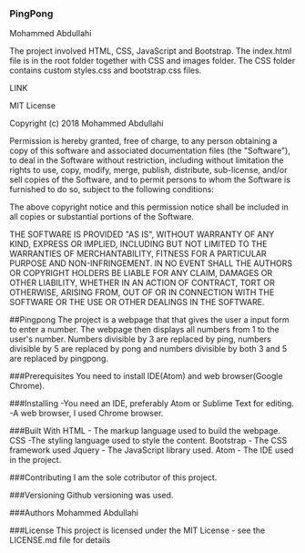 ### PingPong

Mohammed Abdullahi



The project involved HTML, CSS, JavaScript and Bootstrap. The index.html file is in the root folder together with CSS and images folder. The CSS folder contains custom styles.css and bootstrap.css files.

LINK

MIT License

Copyright (c) 2018 Mohammed Abdullahi

Permission is hereby granted, free of charge, to any person obtaining a copy of this software and associated documentation files (the "Software"), to deal in the Software without restriction, including without limitation the rights to use, copy, modify, merge, publish, distribute, sub-license, and/or sell copies of the Software, and to permit persons to whom the Software is furnished to do so, subject to the following conditions:

The above copyright notice and this permission notice shall be included in all copies or substantial portions of the Software.

THE SOFTWARE IS PROVIDED "AS IS", WITHOUT WARRANTY OF ANY KIND, EXPRESS OR IMPLIED, INCLUDING BUT NOT LIMITED TO THE WARRANTIES OF MERCHANTABILITY, FITNESS FOR A PARTICULAR PURPOSE AND NON-INFRINGEMENT. IN NO EVENT SHALL THE AUTHORS OR COPYRIGHT HOLDERS BE LIABLE FOR ANY CLAIM, DAMAGES OR OTHER LIABILITY, WHETHER IN AN ACTION OF CONTRACT, TORT OR OTHERWISE, ARISING FROM, OUT OF OR IN CONNECTION WITH THE SOFTWARE OR THE USE OR OTHER DEALINGS IN THE SOFTWARE.

##Pingpong
The project is a webpage that that gives the user a input form to enter a number. The webpage then displays all numbers from 1 to the user's number. Numbers divisible by 3 are replaced by ping, numbers divisible by 5 are replaced by pong and numbers divisible by both 3 and 5 are replaced by pingpong.


###Prerequisites
You need to install IDE(Atom) and web browser(Google Chrome).

###Installing
-You need an IDE, preferably Atom or Sublime Text for editing.
-A web browser, I used Chrome browser.


###Built With
HTML - The markup language used to build the webpage.
CSS -The styling language used to style the content.
Bootstrap - The CSS framework used
Jquery - The JavaScript library used.
Atom - The IDE used in the project.

###Contributing
I am the sole cotributor of this project.

###Versioning
Github versioning was used.

###Authors
Mohammed Abdullahi

###License
This project is licensed under the MIT License - see the LICENSE.md file for details
